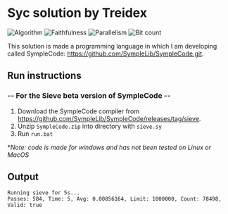 # Syc solution by Treidex

![Algorithm](https://img.shields.io/badge/Algorithm-base-green)
![Faithfulness](https://img.shields.io/badge/Faithful-yes-green)
![Parallelism](https://img.shields.io/badge/Parallel-no-green)
![Bit count](https://img.shields.io/badge/Bits-8-green)

This solution is made a programming language in which I am developing called SympleCode: https://github.com/SympleLib/SympleCode.git.

## Run instructions

### -- For the Sieve beta version of SympleCode --
1) Download the SympleCode compiler from https://github.com/SympleLib/SympleCode/releases/tag/sieve.
2) Unzip `SympleCode.zip` into directory with `sieve.sy`
3) Run `run.bat`

**Note: code is made for windows and has not been tested on Linux or MacOS*

## Output
```
Running sieve for 5s...
Passes: 584, Time: 5, Avg: 0.00856164, Limit: 1000000, Count: 78498, Valid: true
```
